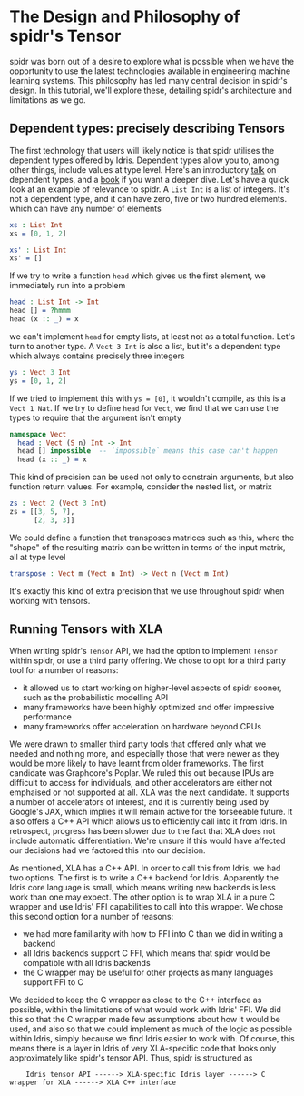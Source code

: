 <!--
Copyright 2022 Joel Berkeley

Licensed under the Apache License, Version 2.0 (the "License");
you may not use this file except in compliance with the License.
You may obtain a copy of the License at

    http://www.apache.org/licenses/LICENSE-2.0

Unless required by applicable law or agreed to in writing, software
distributed under the License is distributed on an "AS IS" BASIS,
WITHOUT WARRANTIES OR CONDITIONS OF ANY KIND, either express or implied.
See the License for the specific language governing permissions and
limitations under the License.
-->
# The Design and Philosophy of spidr's Tensor

spidr was born out of a desire to explore what is possible when we have the opportunity to use the latest technologies available in engineering machine learning systems. This philosophy has led many central decision in spidr's design. In this tutorial, we'll explore these, detailing spidr's architecture and limitations as we go.

## Dependent types: precisely describing Tensors

The first technology that users will likely notice is that spidr utilises the dependent types offered by Idris. Dependent types allow you to, among other things, include values at type level. Here's an introductory [talk](https://www.youtube.com/watch?v=mOtKD7ml0NU) on dependent types, and a [book](https://www.manning.com/books/type-driven-development-with-idris) if you want a deeper dive. Let's have a quick look at an example of relevance to spidr. A `List Int` is a list of integers. It's not a dependent type, and it can have zero, five or two hundred elements. which can have any number of elements
<!-- idris
import Data.Vect
-->
```idris
xs : List Int
xs = [0, 1, 2]

xs' : List Int
xs' = []
```
If we try to write a function `head` which gives us the first element, we immediately run into a problem
```idris
head : List Int -> Int
head [] = ?hmmm
head (x :: _) = x
```
we can't implement `head` for empty lists, at least not as a total function. Let's turn to another type. A `Vect 3 Int` is also a list, but it's a dependent type which always contains precisely three integers
```idris
ys : Vect 3 Int
ys = [0, 1, 2]
```
If we tried to implement this with `ys = [0]`, it wouldn't compile, as this is a `Vect 1 Nat`. If we try to define `head` for `Vect`, we find that we can use the types to require that the argument isn't empty
```idris
namespace Vect
  head : Vect (S n) Int -> Int
  head [] impossible  -- `impossible` means this case can't happen
  head (x :: _) = x
```
This kind of precision can be used not only to constrain arguments, but also function return values. For example, consider the nested list, or matrix
```idris
zs : Vect 2 (Vect 3 Int)
zs = [[3, 5, 7],
      [2, 3, 3]]
```
We could define a function that transposes matrices such as this, where the "shape" of the resulting matrix can be written in terms of the input matrix, all at type level
```idris
transpose : Vect m (Vect n Int) -> Vect n (Vect m Int)
```
It's exactly this kind of extra precision that we use throughout spidr when working with tensors.

## Running Tensors with XLA

When writing spidr's `Tensor` API, we had the option to implement `Tensor` within spidr, or use a third party offering. We chose to opt for a third party tool for a number of reasons:

* it allowed us to start working on higher-level aspects of spidr sooner, such as the probabilistic modelling API
* many frameworks have been highly optimized and offer impressive performance
* many frameworks offer acceleration on hardware beyond CPUs

We were drawn to smaller third party tools that offered only what we needed and nothing more, and especially those that were newer as they would be more likely to have learnt from older frameworks. The first candidate was Graphcore's Poplar. We ruled this out because IPUs are difficult to access for individuals, and other accelerators are either not emphaised or not supported at all. XLA was the next candidate. It supports a number of accelerators of interest, and it is currently being used by Google's JAX, which implies it will remain active for the forseeable future. It also offers a C++ API which allows us to efficiently call into it from Idris. In retrospect, progress has been slower due to the fact that XLA does not include automatic differentiation. We're unsure if this would have affected our decisions had we factored this into our decision.

As mentioned, XLA has a C++ API. In order to call this from Idris, we had two options. The first is to write a C++ backend for Idris. Apparently the Idris core language is small, which means writing new backends is less work than one may expect. The other option is to wrap XLA in a pure C wrapper and use Idris' FFI capabilities to call into this wrapper. We chose this second option for a number of reasons:

* we had more familiarity with how to FFI into C than we did in writing a backend
* all Idris backends support C FFI, which means that spidr would be compatible with all Idris backends
* the C wrapper may be useful for other projects as many languages support FFI to C

We decided to keep the C wrapper as close to the C++ interface as possible, within the limitations of what would work with Idris' FFI. We did this so that the C wrapper made few assumptions about how it would be used, and also so that we could implement as much of the logic as possible within Idris, simply because we find Idris easier to work with. Of course, this means there is a layer in Idris of very XLA-specific code that looks only approximately like spidr's tensor API. Thus, spidr is structured as
```
    Idris tensor API ------> XLA-specific Idris layer ------> C wrapper for XLA ------> XLA C++ interface
```
